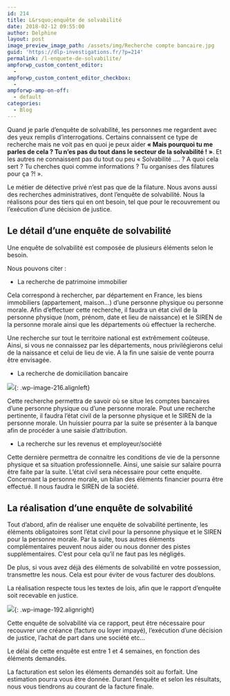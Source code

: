 ```yaml
---
id: 214
title: L&rsquo;enquête de solvabilité
date: 2018-02-12 09:55:00
author: Delphine
layout: post
image_preview_image_path: /assets/img/Recherche compte bancaire.jpg
guid: 'https://dlp-investigations.fr/?p=214'
permalink: /l-enquete-de-solvabilite/
ampforwp_custom_content_editor:
  -
ampforwp_custom_content_editor_checkbox:
  -
ampforwp-amp-on-off:
  - default
categories:
  - Blog
---
```


Quand je parle d’enqu&ecirc;te de solvabilit&eacute;, les personnes me regardent avec des yeux remplis d’interrogations. Certains connaissent ce type de recherche mais ne voit pas en quoi je peux aider **&laquo; Mais pourquoi tu me parles de cela ? Tu n’es pas du tout dans le secteur de la solvabilit&eacute; ! &raquo;**. Et les autres ne connaissent pas du tout ou peu &laquo; Solvabilit&eacute; …. ? A quoi cela sert ? Tu cherches quoi comme informations ? Tu organises des filatures pour &ccedil;a ?! &raquo;.<!--base32-c9gq6t9k68pp8vkhe4u78e1dc9gq6t9k68-base32-->

Le m&eacute;tier de d&eacute;tective priv&eacute; n’est pas que de la filature. Nous avons aussi des recherches administratives, dont l’enqu&ecirc;te de solvabilit&eacute;. Nous la r&eacute;alisons pour des tiers qui en ont besoin, tel que pour le recouvrement ou l’ex&eacute;cution d’une d&eacute;cision de justice.

## Le d&eacute;tail d’une enqu&ecirc;te de solvabilit&eacute;

Une enqu&ecirc;te de solvabilit&eacute; est compos&eacute;e de plusieurs &eacute;l&eacute;ments selon le besoin.

Nous pouvons citer :

* La recherche de patrimoine immobilier

Cela correspond &agrave; rechercher, par d&eacute;partement en France, les biens immobiliers (appartement, maison…) d’une personne physique ou personne morale. Afin d’effectuer cette recherche, il faudra un &eacute;tat civil de la personne physique (nom, pr&eacute;nom, date et lieu de naissance) et le SIREN de la personne morale ainsi que les d&eacute;partements o&ugrave; effectuer la recherche.

Une recherche sur tout le territoire national est extr&ecirc;mement co&ucirc;teuse. Ainsi, si vous ne connaissez par les d&eacute;partements, nous privil&eacute;gierons celui de la naissance et celui de lieu de vie. A la fin une saisie de vente pourra &ecirc;tre envisag&eacute;e.

* La recherche de domiciliation bancaire

![](https://i0.wp.com/dlp-investigations.fr/wp-content/uploads/2018/02/Recherche-compte-bancaire.jpg?resize=154%2C109&amp;ssl=1){: .wp-image-216.alignleft}

Cette recherche permettra de savoir o&ugrave; se situe les comptes bancaires d’une personne physique ou d’une personne morale. Pout une recherche pertinente, il faudra l’&eacute;tat civil de la personne physique et le SIREN de la personne morale. Un huissier pourra par la suite se pr&eacute;senter &agrave; la banque afin de proc&eacute;der &agrave; une saisie d’attribution.

* La recherche sur les revenus et employeur/soci&eacute;t&eacute;

Cette derni&egrave;re permettra de connaitre les conditions de vie de la personne physique et sa situation professionnelle. Ainsi, une saisie sur salaire pourra &ecirc;tre faite par la suite. L’&eacute;tat civil sera n&eacute;cessaire pour cette enqu&ecirc;te. Concernant la personne morale, un bilan des &eacute;l&eacute;ments financier pourra &ecirc;tre effectu&eacute;. Il nous faudra le SIREN de la soci&eacute;t&eacute;.

## La r&eacute;alisation d’une enqu&ecirc;te de solvabilit&eacute;

Tout d’abord, afin de r&eacute;aliser une enqu&ecirc;te de solvabilit&eacute; pertinente, les &eacute;l&eacute;ments obligatoires sont l’&eacute;tat civil pour la personne physique et le SIREN pour la personne morale. Par la suite, tous autres &eacute;l&eacute;ments compl&eacute;mentaires peuvent nous aider ou nous donner des pistes suppl&eacute;mentaires. C’est pour cela qu’il ne faut pas les n&eacute;glig&eacute;s.

De plus, si vous avez d&eacute;j&agrave; des &eacute;l&eacute;ments de solvabilit&eacute; en votre possession, transmettre les nous. Cela est pour &eacute;viter de vous facturer des doublons.

La r&eacute;alisation respecte tous les textes de lois, afin que le rapport d’enqu&ecirc;te soit recevable en justice.

![](https://i0.wp.com/dlp-investigations.fr/wp-content/uploads/2018/01/CR.jpg?resize=175%2C116&amp;ssl=1){: .wp-image-192.alignright}

Cette enqu&ecirc;te de solvabilit&eacute; via ce rapport, peut &ecirc;tre n&eacute;cessaire pour recouvrer une cr&eacute;ance (facture ou loyer impay&eacute;), l’ex&eacute;cution d’une d&eacute;cision de justice, l’achat de part dans une soci&eacute;t&eacute; etc…

Le d&eacute;lai de cette enqu&ecirc;te est entre 1 et 4 semaines, en fonction des &eacute;l&eacute;ments demand&eacute;s.

La facturation est selon les &eacute;l&eacute;ments demand&eacute;s soit au forfait. Une estimation pourra vous &ecirc;tre donn&eacute;e. Durant l’enqu&ecirc;te et selon les r&eacute;sultats, nous vous tiendrons au courant de la facture finale.